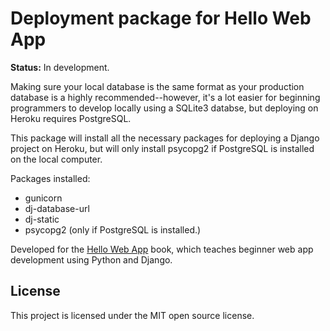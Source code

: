 # Deployment package for Hello Web App

**Status:** In development.

Making sure your local database is the same format as your production database
is a highly recommended--however, it's a lot easier for beginning programmers to
develop locally using a SQLite3 databse, but deploying on Heroku requires 
PostgreSQL.

This package will install all the necessary packages for deploying a Django
project on Heroku, but will only install psycopg2 if PostgreSQL is installed on
the local computer.

Packages installed:
* gunicorn
* dj-database-url
* dj-static
* psycopg2 (only if PostgreSQL is installed.)


Developed for the [Hello Web App](http://hellowebapp.com) book, which teaches
beginner web app development using Python and Django.

## License

This project is licensed under the MIT open source license.
